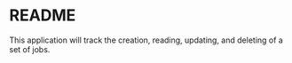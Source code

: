 # README

This application will track the creation, reading, updating, and deleting of a set of jobs.
  